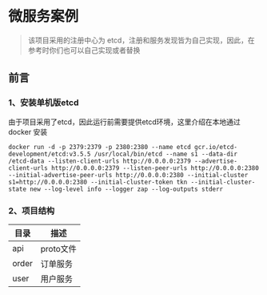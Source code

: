 # 微服务案例

> 该项目采用的注册中心为 etcd，注册和服务发现皆为自己实现，因此，在参考时你们也可以自己实现或者替换

## 前言

### 1、安装单机版etcd

由于项目采用了etcd，因此运行前需要提供etcd环境，这里介绍在本地通过 docker 安装

```shell
docker run -d -p 2379:2379 -p 2380:2380 --name etcd gcr.io/etcd-development/etcd:v3.5.5 /usr/local/bin/etcd --name s1 --data-dir /etcd-data --listen-client-urls http://0.0.0.0:2379 --advertise-client-urls http://0.0.0.0:2379 --listen-peer-urls http://0.0.0.0:2380 --initial-advertise-peer-urls http://0.0.0.0:2380 --initial-cluster s1=http://0.0.0.0:2380 --initial-cluster-token tkn --initial-cluster-state new --log-level info --logger zap --log-outputs stderr
```

### 2、项目结构

| 目录    | 描述      |
|-------|---------|
| api   | proto文件 |
| order | 订单服务    |
| user  | 用户服务    |

